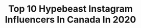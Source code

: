 ---
title: Top 10 Hypebeast Instagram Influencers In Canada In 2020
description: >-
  Find top hypebeast Instagram influencers in Canada in 2020. Most popular hashtags: #hypebeast #fashion #ig #streetwear.
platform: Instagram
profiles:
  - username: "yvngrice"
    fullname: >-
      🍚 romulus 🍚
    location: "Canada"
    followers: 10085
    engagement: 2533
    commentsToLikes: 0.048282
    avatar: "https://scontent-ams4-1.cdninstagram.com/v/t51.2885-19/s320x320/91404557_501503053850834_3750086416021848064_n.jpg?_nc_ht=scontent-ams4-1.cdninstagram.com&_nc_ohc=fM3eYozE3VkAX-M8tNW&oh=301ff53ffe6c38ccd2fe3b1a95813465&oe=5EBA5BA7"
    verified: false
    hashtags: "#yyc, #hypebeast, #fortheflame, #reseller"
  - username: "ggclx"
    fullname: >-
      Gaby
    location: "Canada"
    followers: 13073
    engagement: 597
    commentsToLikes: 0.071743
    avatar: "https://scontent-amt2-1.cdninstagram.com/v/t51.2885-19/s320x320/84036587_2450420245209725_2490883995760328704_n.jpg?_nc_ht=scontent-amt2-1.cdninstagram.com&_nc_ohc=dVwwDLS5e6oAX98X1Tz&oh=200a7291ea38e1bd4fa2e503d67cd666&oe=5EB8BF51"
    verified: false
    hashtags: "#happyvalentinesday, #valentinesday2020, #stayhome, #staysafe"
  - username: "rudygay"
    fullname: >-
      Rudy Gay
    location: "Canada"
    followers: 773719
    engagement: 171
    commentsToLikes: 0.008534
    avatar: "https://scontent-lhr8-1.cdninstagram.com/v/t51.2885-19/s320x320/56711309_834192426943204_2679545085686710272_n.jpg?_nc_ht=scontent-lhr8-1.cdninstagram.com&_nc_ohc=e1ITyUWWh6AAX8FBFZW&oh=16e8359047fbc1dcc6f5a879d54a48ff&oe=5EBBFEB1"
    verified: true
    hashtags: "#internationalwomensday, #stayhome, #mexicocity, #memphis"
  - username: "sai.jung"
    fullname: >-
      
    location: "Canada"
    followers: 43029
    engagement: 275
    commentsToLikes: 0.131915
    avatar: "https://scontent-amt2-1.cdninstagram.com/v/t51.2885-19/s320x320/54512948_1904344283005606_2899667184718446592_n.jpg?_nc_ht=scontent-amt2-1.cdninstagram.com&_nc_ohc=FqcD6HNqGMsAX_f-liL&oh=3950fa4cd26ec641edf04a668d641301&oe=5EBBE227"
    verified: false
    hashtags: "#wearetothe9s, #lamborghinihuracan, #porsche, #cargram"
  - username: "cor_kashif"
    fullname: >-
      Corey Kashif
    location: "Canada"
    followers: 6544
    engagement: 1652
    commentsToLikes: 0.026617
    avatar: "https://scontent-lhr8-1.cdninstagram.com/v/t51.2885-19/s320x320/37627654_220233775346764_8131335692283281408_n.jpg?_nc_ht=scontent-lhr8-1.cdninstagram.com&_nc_ohc=8Ym3F33x3coAX9dqpVw&oh=056d1e183b213be39847017f33ccd064&oe=5EB9BA48"
    verified: false
    hashtags: "#shredded, #richardscountry, #fitman, #liberty"
  - username: "zacharyvague"
    fullname: >-
      zacharyvague
    location: "Canada"
    followers: 10380
    engagement: 1004
    commentsToLikes: 0.035847
    avatar: "https://scontent-lhr8-1.cdninstagram.com/v/t51.2885-19/s320x320/66483500_2411062449168256_5835007229631135744_n.jpg?_nc_ht=scontent-lhr8-1.cdninstagram.com&_nc_ohc=m2vsMfPDoBMAX9FClYX&oh=0868561f9887f0a2b61433c2cfd7a5bb&oe=5EB95087"
    verified: false
    hashtags: "#debnever, #gameoftones, #kodak, #youngfriend"
  - username: "vishakha_sodha"
    fullname: >-
      Vishakha Sodha Khakhar
    location: "Canada"
    followers: 45363
    engagement: 298
    commentsToLikes: 0.085296
    avatar: "https://scontent-lhr8-1.cdninstagram.com/v/t51.2885-19/s320x320/87885069_2236991869929901_3234651045846056960_n.jpg?_nc_ht=scontent-lhr8-1.cdninstagram.com&_nc_ohc=TH8Wg4kZiPYAX_mmP9V&oh=e5b6d7f2f8889ad4335c86c3c2bca889&oe=5EB96368"
    verified: false
    hashtags: "#coffeeaddict, #sheisnotlost, #discoverportrait, #livefitfoods"
  - username: "seniorkeke"
    fullname: >-
      Kelvin | YEG Photographer
    location: "Canada"
    followers: 4127
    engagement: 1632
    commentsToLikes: 0.052346
    avatar: "https://scontent-ams4-1.cdninstagram.com/v/t51.2885-19/s320x320/90473938_500855830799479_6231915598519992320_n.jpg?_nc_ht=scontent-ams4-1.cdninstagram.com&_nc_ohc=JiOd3OgXQ6kAX9cC6QK&oh=48d3ec7e23125bf8565f34cc952a5709&oe=5EBA2952"
    verified: false
    hashtags: "#traveldestination, #beautifuldestinations, #vapenation, #f150"
  - username: "carlymarie_._"
    fullname: >-
      Carly Murray
    location: "Canada"
    followers: 58279
    engagement: 396
    commentsToLikes: 0.031903
    avatar: "https://scontent-atl3-1.cdninstagram.com/v/t51.2885-19/s320x320/91018231_226665511868307_3552100501124284416_n.jpg?_nc_ht=scontent-atl3-1.cdninstagram.com&_nc_ohc=Q2NrDZ-T4ZwAX9s29FF&oh=bcbdf190cf49778c6177a73dd21d1adb&oe=5EBB0780"
    verified: false
    hashtags: "#goodmorning, #change, #nomakeup, #foodie"
  - username: "iamxdremonn"
    fullname: >-
      Dre S-H. Ashmeade
    location: "Canada"
    followers: 3195
    engagement: 2753
    commentsToLikes: 0.139496
    avatar: "https://scontent-amt2-1.cdninstagram.com/v/t51.2885-19/s320x320/90431013_231958751534685_6420464108763611136_n.jpg?_nc_ht=scontent-amt2-1.cdninstagram.com&_nc_ohc=U0_UJULfuVEAX_28FXk&oh=9229a823f7afde0503609592a881645c&oe=5EB9FB67"
    verified: false
    hashtags: "#highendhype, #zara, #outfitplace, #backyardfit"
---